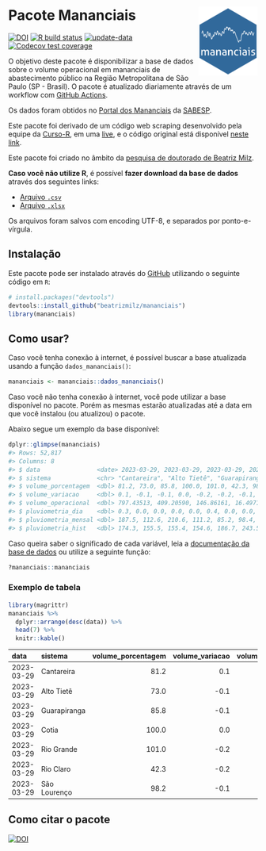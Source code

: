 
<!-- README.md is generated from README.Rmd. Please edit that file -->

# Pacote Mananciais <img src="man/figures/hexlogo.png" align="right" width = "120px"/>

<!-- badges: start -->

[![DOI](https://zenodo.org/badge/DOI/10.5281/zenodo.4733056.svg)](https://doi.org/10.5281/zenodo.4733056)
[![R build
status](https://github.com/beatrizmilz/mananciais/workflows/R-CMD-check/badge.svg)](https://github.com/beatrizmilz/mananciais/actions)
[![update-data](https://github.com/beatrizmilz/mananciais/actions/workflows/2-update_data.yaml/badge.svg)](https://github.com/beatrizmilz/mananciais/actions/workflows/2-update_data.yaml)
[![Codecov test
coverage](https://codecov.io/gh/beatrizmilz/mananciais/branch/master/graph/badge.svg)](https://codecov.io/gh/beatrizmilz/mananciais?branch=master)
<!-- badges: end -->

O objetivo deste pacote é disponibilizar a base de dados sobre o volume
operacional em mananciais de abastecimento público na Região
Metropolitana de São Paulo (SP - Brasil). O pacote é atualizado
diariamente através de um workflow com [GitHub
Actions](https://github.com/beatrizmilz/mananciais/actions).

Os dados foram obtidos no [Portal dos
Mananciais](http://mananciais.sabesp.com.br/Situacao) da
[SABESP](http://site.sabesp.com.br/site/Default.aspx).

Este pacote foi derivado de um código web scraping desenvolvido pela
equipe da [Curso-R](https://www.curso-r.com/), em uma
[live](https://youtu.be/jvZIxrMmOcQ), e o código original está
disponível [neste
link](https://github.com/curso-r/lives/blob/master/drafts/20200730_scraper_sabesp.R).

Este pacote foi criado no âmbito da [pesquisa de doutorado de Beatriz
Milz](https://beatrizmilz.github.io/tese/).

**Caso você não utilize R**, é possível **fazer download da base de
dados** através dos seguintes links:

- [Arquivo
  `.csv`](https://github.com/beatrizmilz/mananciais/raw/master/inst/extdata/mananciais.csv)
- [Arquivo
  `.xlsx`](https://github.com/beatrizmilz/mananciais/blob/master/inst/extdata/mananciais.xlsx?raw=true)

Os arquivos foram salvos com encoding UTF-8, e separados por
ponto-e-vírgula.

## Instalação

Este pacote pode ser instalado através do [GitHub](https://github.com/)
utilizando o seguinte código em `R`:

``` r
# install.packages("devtools")
devtools::install_github("beatrizmilz/mananciais")
library(mananciais)
```

## Como usar?

Caso você tenha conexão à internet, é possível buscar a base atualizada
usando a função `dados_mananciais()`:

``` r
mananciais <- mananciais::dados_mananciais() 
```

Caso você não tenha conexão à internet, você pode utilizar a base
disponível no pacote. Porém as mesmas estarão atualizadas até a data em
que você instalou (ou atualizou) o pacote.

Abaixo segue um exemplo da base disponível:

``` r
dplyr::glimpse(mananciais)
#> Rows: 52,817
#> Columns: 8
#> $ data                <date> 2023-03-29, 2023-03-29, 2023-03-29, 2023-03-29, 2…
#> $ sistema             <chr> "Cantareira", "Alto Tietê", "Guarapiranga", "Cotia…
#> $ volume_porcentagem  <dbl> 81.2, 73.0, 85.8, 100.0, 101.0, 42.3, 98.2, 81.1, …
#> $ volume_variacao     <dbl> 0.1, -0.1, -0.1, 0.0, -0.2, -0.2, -0.1, 0.1, -0.2,…
#> $ volume_operacional  <dbl> 797.43513, 409.20590, 146.86161, 16.49713, 113.330…
#> $ pluviometria_dia    <dbl> 0.3, 0.0, 0.0, 0.0, 0.0, 0.4, 0.0, 0.0, 0.1, 0.4, …
#> $ pluviometria_mensal <dbl> 187.5, 112.6, 210.6, 111.2, 85.2, 98.4, 302.2, 187…
#> $ pluviometria_hist   <dbl> 174.3, 155.5, 155.4, 154.6, 186.7, 243.5, 196.8, 1…
```

Caso queira saber o significado de cada variável, leia a [documentação
da base de
dados](https://beatrizmilz.github.io/mananciais/reference/mananciais.html)
ou utilize a seguinte função:

``` r
?mananciais::mananciais
```

### Exemplo de tabela

``` r
library(magrittr)
mananciais %>% 
  dplyr::arrange(desc(data)) %>% 
  head(7) %>%
  knitr::kable()
```

| data       | sistema      | volume_porcentagem | volume_variacao | volume_operacional | pluviometria_dia | pluviometria_mensal | pluviometria_hist |
|:-----------|:-------------|-------------------:|----------------:|-------------------:|-----------------:|--------------------:|------------------:|
| 2023-03-29 | Cantareira   |               81.2 |             0.1 |          797.43513 |              0.3 |               187.5 |             174.3 |
| 2023-03-29 | Alto Tietê   |               73.0 |            -0.1 |          409.20590 |              0.0 |               112.6 |             155.5 |
| 2023-03-29 | Guarapiranga |               85.8 |            -0.1 |          146.86161 |              0.0 |               210.6 |             155.4 |
| 2023-03-29 | Cotia        |              100.0 |             0.0 |           16.49713 |              0.0 |               111.2 |             154.6 |
| 2023-03-29 | Rio Grande   |              101.0 |            -0.2 |          113.33068 |              0.0 |                85.2 |             186.7 |
| 2023-03-29 | Rio Claro    |               42.3 |            -0.2 |            5.78178 |              0.4 |                98.4 |             243.5 |
| 2023-03-29 | São Lourenço |               98.2 |            -0.1 |           87.24068 |              0.0 |               302.2 |             196.8 |

## Como citar o pacote

[![DOI](https://zenodo.org/badge/DOI/10.5281/zenodo.4733056.svg)](https://doi.org/10.5281/zenodo.4733056)
